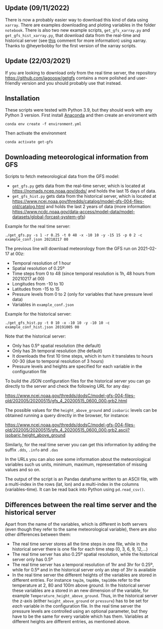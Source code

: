 ## Update (09/11/2022)

There is now a probably easier way to download this kind of data using `xarray`. There are examples downloading and ploting variables in the folder `notebook`. There is also two new example scripts, `get_gfs_xarray.py` and `get_gfs_hist_xarray.py`, that download data from the real-time and historical server (see [this](https://github.com/albertotb/get-gfs/issues/9#issuecomment-1028383017) comment for more information) using xarray. Thanks to @heyerbobby for the first version of the xarray scripts. 

## Update (22/03/2021)

If you are looking to download only from the real time server, the repository https://github.com/jagoosw/getgfs contains a more polished and user-friendly version and you should probably use that instead.

## Installation

These scripts were tested with Python 3.9, but they should work with any Python 3 version. First install [Anaconda](https://www.anaconda.com/distribution/#download-section) and then
create an enviroment with 

    conda env create -f environment.yml

Then activate the environment

    conda activate get-gfs


## Downloading meteorological information from GFS

Scripts to fetch meteorological data from the GFS model:
 * `get_gfs.py` gets data from the real-time server, which is located at
   <https://nomads.ncep.noaa.gov/dods/> and holds the last 15 days of data.
 * `get_gfs_hist.py` gets data from the historical server, which is located
   at <https://www.ncei.noaa.gov/thredds/catalog/model-gfs-004-files-old/catalog.html> and
   holds the last 2 years of data (more information: <https://www.ncdc.noaa.gov/data-access/model-data/model-datasets/global-forcast-system-gfs>)

Example for the real time server:

    ./get_gfs.py -s 1 -r 0.25 -t 0 48 -x -10 10 -y -15 15 -p 0 2 -c example_conf.json 20210217 00

The previous line will download meteorology from the GFS run on 2021-02-17 at 00z:

   * Temporal resolution of 1 hour
   * Spatial resolution of 0.25º
   * Time steps from 0 to 48 (since temporal resolution is 1h, 48 hours from 20210217 at 00)
   * Longitudes from -10 to 10
   * Latitudes from -15 to 15
   * Pressure levels from 0 to 2 (only for variables that have pressure level data)
   * Variables in `example_conf.json`

Example for the historical server:

    ./get_gfs_hist.py -t 0 10 -x -10 10 -y -10 10 -c example_conf_hist.json 20191005 00

Note that the historical server:

   * Only has 0.5º spatial resolution (the default)
   * Only has 3h temporal resolution (the default)
   * It downloads the first 10 time steps, which in turn it translates to hours 00-30 (due to temporal resolution of 3 hours)
   * Pressure levels and heights are specified for each variable in the configuration file

To build the JSON configuration files for the historical server you can go 
directly to the server and check the following URL for any day:

<https://www.ncei.noaa.gov/thredds/dodsC/model-gfs-004-files-old/202005/20200515/gfs_4_20200515_0600_000.grb2.html>

The possible values for the `height_above_ground` and `isobaric` levels can be
obtained running a query directly in the browser, for instance:

<https://www.ncei.noaa.gov/thredds/dodsC/model-gfs-004-files-old/202005/20200515/gfs_4_20200515_0600_000.grb2.ascii?isobaric,height_above_ground>

Similarly, for the real time server you can get this information by adding the suffix `.dds`, `.info` and `.das`

In the URLs you can also see some information about the meteorological variables
such us units, minimum, maximum, representation of missing values and so on.

The output of the script is an Pandas dataframe written to an ASCII file, with a
multi-index in the rows (lat, lon) and a multi-index in the columns
(variables-time). It can be read back into Python using `pd.read_csv()`.

## Differences between the real time server and the historical server

Apart from the name of the variables, which is different in both servers (even
though they refer to the same meteorological variable), there are also other
differences between them:
  * The real time server stores all the time steps in one file, while in the
    historical server there is one file for each time step (0, 3, 6, 9, 12,...)
  * The real time server has also 0.25º spatial resolution, while the historical
    server only has 0.5º
  * The real time server has a temporal resolution of 1hr and 3hr for 0.25º,
    while for 0.5º and in the historical server only an step of 3hr is available
  * In the real time server the different heights of the variables are stored
    in different entries. For instance `tmp2m`, `tmp80m`, `tmp100m` refer to
    the temperature at 2, 80 and 100m above ground. In the historical server
    these variables are a stored in an new dimension of the variable, for
    example `Temperature_height_above_ground`. Thus, in the historical server
    the z-axis (either `height_above_ground` or `pressure`) has to be set for
    *each* variable in the configuration file. In the real time server the
    pressure levels are controlled using an optional parameter, but they have
    to be the same for every variable which has them. Variables at different
    heights are different entries, as mentioned above.
